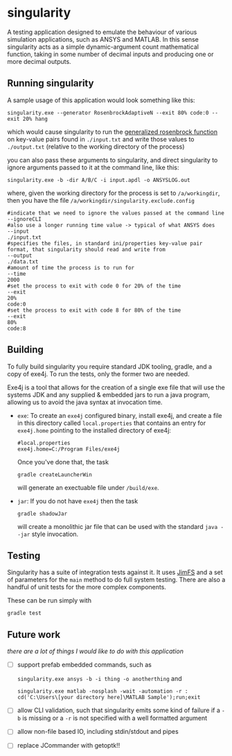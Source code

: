 # singularity
A testing application designed to emulate the behaviour of various simulation applications, such as ANSYS and MATLAB. In this sense singularity acts as a simple dynamic-argument count mathematical function, taking in some number of decimal inputs and producing one or more decimal outputs. 

## Running singularity

A sample usage of this application would look something like this:

```
singularity.exe --generator RosenbrockAdaptiveN --exit 80% code:0 --exit 20% hang
```

which would cause singularity to run the [generalized rosenbrock function](https://en.wikipedia.org/wiki/Rosenbrock_function) on key-value pairs found in `./input.txt` and write those values to `./output.txt` (relative to the working directory of the process)

you can also pass these arguments to singularity, and direct singularity to ignore arguments passed to it at the command line, like this:

```
singularity.exe -b -dir A/B/C -i input.apdl -o ANSYSLOG.out
```

where, given the working directory for the process is set to `/a/workingdir`, then you have the file `/a/workingdir/singularity.exclude.config`

```
#indicate that we need to ignore the values passed at the command line
--ignoreCLI
#also use a longer running time value -> typical of what ANSYS does
--input
./input.txt
#specifies the files, in standard ini/properties key-value pair format, that singularity should read and write from
--output
./data.txt
#amount of time the process is to run for
--time 
2000
#set the process to exit with code 0 for 20% of the time
--exit
20%
code:0
#set the process to exit with code 8 for 80% of the time
--exit
80%
code:8
```


## Building
To fully build singularity you require standard JDK tooling, gradle, and a copy of exe4j. To run the tests, only the former two are needed. 
   
Exe4j is a tool that allows for the creation of a single exe file that will use the systems JDK and any supplied & embedded jars to run a java program, allowing us to avoid the java syntax at invocation time. 

- `exe`: To create an `exe4j` configured binary, install exe4j, and create a file in this directory called `local.properties` that contains an entry for `exe4j.home` pointing to the installed directory of exe4j:

  ```
  #local.properties
  exe4j.home=C:/Program Files/exe4j
  ```

  Once you've done that, the task 
  
  `gradle createLauncherWin` 
  
  will generate an exectuable file under `/build/exe`. 
 
- `jar`: If you do not have `exe4j` then the task 

  `gradle shadowJar` 
  
  will create a monolithic jar file that can be used with the standard `java --jar` style invocation.  

## Testing
Singularity has a suite of integration tests against it. It uses [JimFS](https://github.com/google/jimfs) and a set of parameters for the `main` method to do full system testing. There are also a handful of unit tests for the more complex components.

These can be run simply with 

`gradle test`

## Future work

_there are a lot of things I would like to do with this application_

- [ ] support prefab embedded commands, such as 

  `singularity.exe ansys -b -i thing -o anotherthing` and 
  
  `singularity.exe matlab -nosplash -wait -automation -r : cd('C:\Users\[your directory here]\MATLAB Sample');run;exit`
  
- [ ] allow CLI validation, such that singularity emits some kind of failure if a `-b` is missing or a `-r` is not specified with a well formatted argument 
- [ ] allow non-file based IO, including stdin/stdout and pipes 
- [ ] replace JCommander with getoptk!!